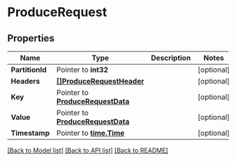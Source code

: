 # ProduceRequest

## Properties

Name | Type | Description | Notes
------------ | ------------- | ------------- | -------------
**PartitionId** | Pointer to **int32** |  | [optional] 
**Headers** | [**[]ProduceRequestHeader**](ProduceRequestHeader.md) |  | [optional] 
**Key** | Pointer to [**ProduceRequestData**](ProduceRequestData.md) |  | [optional] 
**Value** | Pointer to [**ProduceRequestData**](ProduceRequestData.md) |  | [optional] 
**Timestamp** | Pointer to [**time.Time**](time.Time.md) |  | [optional] 

[[Back to Model list]](../README.md#documentation-for-models) [[Back to API list]](../README.md#documentation-for-api-endpoints) [[Back to README]](../README.md)


